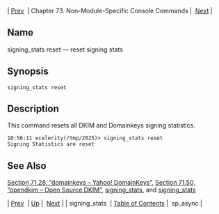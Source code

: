 | [Prev](console_commands.signing_stats)  | Chapter 73. Non-Module-Specific Console Commands |  [Next](console_commands.sp_async) |

<a name="console_commands.signing_stats_reset"></a>
## Name

signing_stats reset — reset signing stats

## Synopsis

`signing_stats reset`

<a name="idp12851024"></a>
## Description

This command resets all DKIM and Domainkeys signing statistics.

```
10:56:11 ecelerity(/tmp/2025)> signing_stats reset
Signing Statistics are reset
```
<a name="idp12853296"></a>
## See Also

[Section 71.28, “domainkeys – Yahoo! DomainKeys”](modules.domainkeys "71.28. domainkeys – Yahoo! DomainKeys"), [Section 71.50, “opendkim – Open Source DKIM”](modules.opendkim "71.50. opendkim – Open Source DKIM"), [signing_stats](conf.ref.signing_stats "signing_stats"), and [signing_stats](console_commands.signing_stats "signing_stats")

| [Prev](console_commands.signing_stats)  | [Up](console.cmds.ref) |  [Next](console_commands.sp_async) |
| signing_stats  | [Table of Contents](index) |  sp_async |


